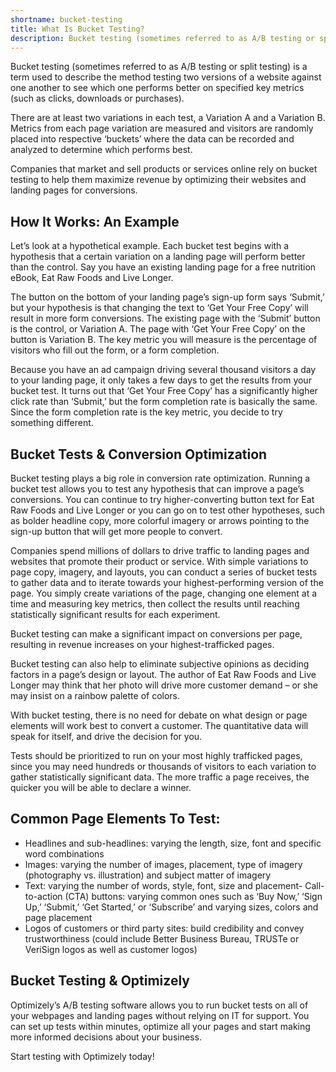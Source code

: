 ```yaml
---
shortname: bucket-testing
title: What Is Bucket Testing?
description: Bucket testing (sometimes referred to as A/B testing or split testing) is a term used to describe the method testing two versions of a website against one another to see which one performs better on specified key metrics (such as clicks, downloads or purchases).
---
```


Bucket testing (sometimes referred to as A/B testing or split testing) is a term used to describe the method testing two versions of a website against one another to see which one performs better on specified key metrics (such as clicks, downloads or purchases).

There are at least two variations in each test, a Variation A and a Variation B. Metrics from each page variation are measured and visitors are randomly placed into respective ‘buckets’ where the data can be recorded and analyzed to determine which performs best.

Companies that market and sell products or services online rely on bucket testing to help them maximize revenue by optimizing their websites and landing pages for conversions.

## How It Works: An Example

Let’s look at a hypothetical example. Each bucket test begins with a hypothesis that a certain variation on a landing page will perform better than the control. Say you have an existing landing page for a free nutrition eBook, Eat Raw Foods and Live Longer.

The button on the bottom of your landing page’s sign-up form says ‘Submit,’ but your hypothesis is that changing the text to ‘Get Your Free Copy’ will result in more form conversions. The existing page with the ‘Submit’ button is the control, or Variation A. The page with ‘Get Your Free Copy’ on the button is Variation B. The key metric you will measure is the percentage of visitors who fill out the form, or a form completion.

Because you have an ad campaign driving several thousand visitors a day to your landing page, it only takes a few days to get the results from your bucket test. It turns out that ‘Get Your Free Copy’ has a significantly higher click rate than ‘Submit,’ but the form completion rate is basically the same. Since the form completion rate is the key metric, you decide to try something different.

## Bucket Tests & Conversion Optimization

Bucket testing plays a big role in conversion rate optimization. Running a bucket test allows you to test any hypothesis that can improve a page’s conversions. You can continue to try higher-converting button text for Eat Raw Foods and Live Longer or you can go on to test other hypotheses, such as bolder headline copy, more colorful imagery or arrows pointing to the sign-up button that will get more people to convert.

Companies spend millions of dollars to drive traffic to landing pages and websites that promote their product or service. With simple variations to page copy, imagery, and layouts, you can conduct a series of bucket tests to gather data and to iterate towards your highest-performing version of the page. You simply create variations of the page, changing one element at a time and measuring key metrics, then collect the results until reaching statistically significant results for each experiment.

Bucket testing can make a significant impact on conversions per page, resulting in revenue increases on your highest-trafficked pages.

Bucket testing can also help to eliminate subjective opinions as deciding factors in a page’s design or layout. The author of Eat Raw Foods and Live Longer may think that her photo will drive more customer demand – or she may insist on a rainbow palette of colors.

With bucket testing, there is no need for debate on what design or page elements will work best to convert a customer. The quantitative data will speak for itself, and drive the decision for you.

Tests should be prioritized to run on your most highly trafficked pages, since you may need hundreds or thousands of visitors to each variation to gather statistically significant data. The more traffic a page receives, the quicker you will be able to declare a winner.

## Common Page Elements To Test:

- Headlines and sub-headlines: varying the length, size, font and specific word combinations
- Images: varying the number of images, placement, type of imagery (photography vs. illustration) and subject matter of imagery
- Text: varying the number of words, style, font, size and placement- 
Call-to-action (CTA) buttons: varying common ones such as ‘Buy Now,’ ‘Sign Up,’ ‘Submit,’ ‘Get Started,’ or ‘Subscribe’ and varying sizes, colors and page placement
- Logos of customers or third party sites: build credibility and convey trustworthiness (could include Better Business Bureau, TRUSTe or VeriSign logos as well as customer logos)

## Bucket Testing & Optimizely

Optimizely’s A/B testing software allows you to run bucket tests on all of your webpages and landing pages without relying on IT for support. You can set up tests within minutes, optimize all your pages and start making more informed decisions about your business.

Start testing with Optimizely today!
